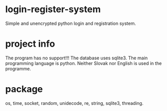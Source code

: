 # login-register-system
Simple and unencrypted python login and registration system.

# project info
The program has no support!!!
The database uses sqlite3.
The main programming language is python.
Neither Slovak nor English is used in the programme.

# package
os,
time,
socket,
random,
unidecode,
re,
string,
sqlite3,
threading.
